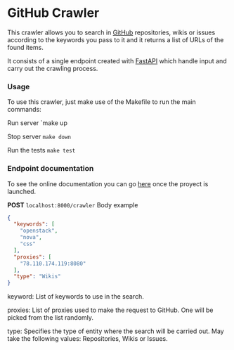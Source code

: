 # GitHub Crawler

This crawler allows you to search in [GitHub](https://github.com "GitHub") repositories, wikis or issues according to the keywords you pass to it and it returns a list of URLs of the found items.

It consists of a single endpoint created with [FastAPI](https://fastapi.tiangolo.com/ "FastAPI") which handle input and carry out the crawling process.

### Usage
To use this crawler, just make use of the Makefile to run the main commands:

Run server
`make up

Stop server
`make down`

Run the tests
`make test`

### Endpoint documentation

To see the online documentation you can go [here](http://localhost:8000/docs "here") once the proyect is launched.

**POST** `localhost:8000/crawler`
Body example

```json
{
  "keywords": [
    "openstack",
    "nova",
    "css"
  ],
  "proxies": [
    "78.110.174.119:8080"
  ],
  "type": "Wikis"
}
```

keyword: List of keywords to use in the search.

proxies: List of proxies used to make the request to GitHub. One will be picked from the list randomly.

type: Specifies the type of entity where the search will be carried out. May take the following values: Repositories, Wikis or Issues.
